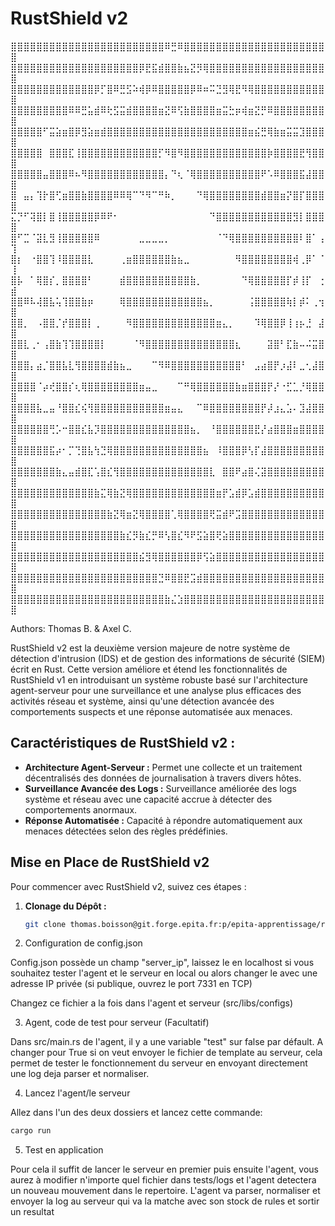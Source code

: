 # RustShield v2


⣿⣿⣿⣿⣿⣿⣿⣿⣿⣿⣿⣿⣿⣿⣿⣿⣿⣿⣿⣿⣿⣿⣿⣿⠿⣛⠿⣿⣿⣿⣿⣿⣿⣿⣿⣿⣿⣿⣿⣿⣿⣿⣿⣿⣿⣿⣿⣿⣿⣿
⣿⣿⣿⣿⣿⣿⣿⣿⣿⣿⣿⣿⣿⣿⣿⣿⣿⣿⣿⣿⡿⣟⣯⣾⣿⣿⣷⣦⣝⡻⢿⣿⣿⣿⣿⣿⣿⣿⣿⣿⣿⣿⣿⣿⣿⣿⣿⣿⣿⣿
⣿⣿⣿⣿⣿⣿⣿⣿⣿⣿⣿⣿⣿⡿⡋⣿⠿⣛⣫⠵⢾⡿⠿⣿⣿⣿⣿⣿⡿⠿⠶⠭⣙⣻⢿⣟⠻⢿⣿⣿⣿⣿⣿⣿⣿⣿⣿⣿⣿⣿
⣿⣿⣿⣿⣿⣿⣿⣿⣿⠿⠿⣛⣥⣾⠿⢗⣫⣭⣾⣿⣿⣿⣿⣶⣝⠿⢫⣷⣿⣿⣿⣿⣶⣭⣓⡶⢾⣶⣝⡛⠿⣿⣿⣿⣿⣿⣿⣿⣿⣿
⣿⣿⣿⣿⣿⠋⣭⣵⣶⣿⡿⣻⣵⣶⣾⣿⣿⣿⣿⣿⣿⣿⣿⣿⣿⣿⣿⣿⣿⣿⣿⣿⣿⣿⣿⣿⣿⣶⣮⣛⢿⣷⣶⣭⣭⣹⣿⣿⣿⣿
⣿⣿⣿⣿⣿⠀⣿⣿⣿⣏⢸⣿⣿⣿⣿⣿⣿⣿⣿⣿⣿⣿⣿⡋⠻⣿⠻⣿⣿⣿⣿⣿⣿⣿⣿⣿⣿⣿⣿⣿⡷⣿⣿⣿⣿⣟⢻⣿⣿⣿
⣿⣿⣿⣿⣿⣤⣿⣿⣿⠿⠦⠻⣿⣿⣿⣿⣿⣿⣿⣿⣿⣿⣿⣿⡄⠙⢆⠈⢿⣿⣿⣿⣿⣿⣿⣿⣿⣿⣿⠟⠡⠿⣿⣿⣿⣯⣼⣿⣿⣿
⣿⠀⣤⡄⢹⡗⣿⢋⣶⣿⣿⣷⣿⣿⣿⣿⠿⠿⢿⠉⠙⠻⠉⠛⠷⡀⠀⠀⠀⠙⢿⣿⣿⣿⣿⣿⣿⣿⣿⣾⣿⣿⣶⡝⣿⡏⣿⣿⣿⣿
⣍⡙⠋⢽⣿⡇⣿⢸⣿⣿⣿⣿⣿⡿⠿⠟⠂⠀⠀⠀⠀⠀⠀⠀⠀⠀⠀⠀⠀⠀⠀⠙⣿⣿⣿⣿⣿⣿⣿⣿⣿⣿⣿⣿⣻⡇⣿⣿⣿⣿
⣿⠋⣉⠈⣽⣇⣻⢸⣿⣿⣿⣿⣿⠿⠀⠀⠀⠀⠀⠀⣀⣀⣀⣀⡀⠀⠀⠀⠀⠀⠀⠀⠈⠙⢿⣿⣿⣿⣿⣿⣿⣿⣿⣿⣿⠇⣿⠁⢠⢹
⣿⡆⠀⠐⣿⣿⢹⠸⣿⣿⣿⣿⣇⠀⠀⠀⠀⢀⣶⣿⣿⣿⣿⣿⣿⣷⣦⣀⠀⠀⠀⠀⠀⠀⠀⠻⣿⣿⣿⣿⣿⣿⣿⣿⢾⢀⡿⠁⠈⢸
⣿⡧⠀⠁⢿⣿⡎⡀⣿⣿⣿⣿⠃⠀⠀⠀⠀⣾⣿⣿⣿⣿⣿⣿⣿⣿⣿⣿⣷⡀⠀⠀⠀⠀⠀⠀⠙⢿⣿⣿⣿⣿⣿⡏⡾⢸⡏⠀⢐⣾
⣿⣿⠿⠧⢼⣿⣧⢥⢹⣿⣿⣷⡶⠀⠀⠀⠀⢿⣿⣿⣿⣿⣿⣿⣿⣿⣿⣿⣿⣿⣦⡀⠀⠀⠀⠀⠀⢨⣿⣿⣿⣿⣿⢷⡇⡾⠅⢀⢲⣿
⣿⣿⡀⠀⠠⣿⣿⡈⡞⣿⣿⣿⡇⢀⠀⠀⠀⠀⠻⣿⣿⣿⣿⣿⣿⣿⣿⣿⣿⣿⣿⣿⣶⣄⡀⠀⠀⠀⠹⢿⣿⣿⡿⢸⢰⡦⣘⠀⣼⣿
⣿⣿⣇⢀⠂⢠⣿⣷⢹⢹⣿⣿⣿⣿⡇⠀⠀⠀⠀⠈⠻⣿⣿⣿⣿⣿⣿⣿⣿⣿⣿⣿⣿⣿⣿⣆⠀⠀⠀⠀⣽⣿⠃⣏⣷⠤⠬⣭⣿⣿
⣿⣿⣿⡄⣴⡈⣿⣿⣧⣇⢻⣿⣿⣿⣿⣾⣷⣦⣀⠀⠀⠀⠉⠻⠿⣿⣿⣿⣿⣿⣿⣿⣿⣿⣿⣿⠃⠀⣠⣴⣿⡟⡰⣼⠇⣀⢂⣼⣿⣿
⣿⣿⣿⣿⠈⡴⢞⣿⣿⡎⢆⢿⣿⣿⣿⣿⣿⣿⣿⣿⣶⣤⣀⠀⠀⠀⠉⠛⢿⣿⣿⣿⣿⣿⣿⣷⣶⣿⣿⣿⡟⡜⠐⣋⣁⡘⢿⣿⣿⣿
⣿⣿⣿⣿⣧⣀⣤⠘⣿⣿⣎⢮⢻⣿⣿⣿⣿⣿⣿⣿⣿⣿⣿⣿⣶⣤⣄⠀⠀⠉⠿⣿⣿⣿⣿⣿⣿⣿⣿⡟⡼⣰⣄⣡⠄⣹⣼⣿⣿⣿
⣿⣿⣿⣿⣿⣿⢛⡡⠒⣿⣿⣎⣧⡹⣿⣿⣿⣿⣿⣿⣿⣿⣿⣿⣿⣿⣿⣿⣦⡀⠀⠘⣿⣿⣿⣿⣿⣿⣟⡜⣴⣿⣿⣿⣶⣿⣿⣿⣿⣿
⣿⣿⣿⣿⣿⣿⣯⡴⠂⡉⢙⣿⣧⢳⣙⢿⣿⣿⣿⣿⣿⣿⣿⣿⣿⣿⣿⣿⣿⣿⣦⠀⠸⣿⣿⣿⡿⢣⡏⣼⣿⣿⣿⣿⣿⣿⣿⣿⣿⣿
⣿⣿⣿⣿⣿⣿⣿⣷⣄⣤⣾⣿⣏⢡⣿⣎⢻⣿⣿⣿⣿⣿⣿⣿⣿⣿⣿⣿⣿⣿⣿⣇⠀⣿⣿⠟⣴⣿⢌⣽⣿⣿⣿⣿⣿⣿⣿⣿⣿⣿
⣿⣿⣿⣿⣿⣿⣿⣿⣿⣿⣿⣿⣿⣷⣍⢿⣷⣝⢿⣿⣿⣿⣿⣿⣿⣿⣿⣿⣿⣿⣿⣿⣶⡟⣡⣾⡿⣡⣾⣿⣿⣿⣿⣿⣿⣿⣿⣿⣿⣿
⣿⣿⣿⣿⣿⣿⣿⣿⣿⣿⣿⣿⣿⣿⣿⣷⣝⢿⣶⣝⢿⣿⣿⣿⣿⢁⢿⣿⣿⣿⣿⢟⣭⣾⠟⣩⣿⣿⣿⣿⣿⣿⣿⣿⣿⣿⣿⣿⣿⣿
⣿⣿⣿⣿⣿⣿⣿⣿⣿⣿⣿⣿⣿⣿⣿⣿⣿⣷⣎⡻⣷⣎⡛⠿⢣⣿⣎⠻⠟⣫⣵⣿⢟⣵⣿⣿⣿⣿⣿⣿⣿⣿⣿⣿⣿⣿⣿⣿⣿⣿
⣿⣿⣿⣿⣿⣿⣿⣿⣿⣿⣿⣿⣿⣿⣿⣿⣿⣿⣿⣿⣮⣻⢿⣿⣿⣿⣿⣿⣿⡿⢫⣵⣿⣿⣿⣿⣿⣿⣿⣿⣿⣿⣿⣿⣿⣿⣿⣿⣿⣿
⣿⣿⣿⣿⣿⣿⣿⣿⣿⣿⣿⣿⣿⣿⣿⣿⣿⣿⣿⣿⣿⣿⣿⣙⠿⣿⣿⣟⣩⣾⣿⣿⣿⣿⣿⣿⣿⣿⣿⣿⣿⣿⣿⣿⣿⣿⣿⣿⣿⣿
⣿⣿⣿⣿⣿⣿⣿⣿⣿⣿⣿⣿⣿⣿⣿⣿⣿⣿⣿⣿⣿⣿⣿⣿⣷⣌⣱⣿⣿⣿⣿⣿⣿⣿⣿⣿⣿⣿⣿⣿⣿⣿⣿⣿⣿⣿⣿⣿⣿⣿

Authors: Thomas B. & Axel C.

RustShield v2 est la deuxième version majeure de notre système de détection d'intrusion (IDS) et de gestion des informations de sécurité (SIEM) écrit en Rust. Cette version améliore et étend les fonctionnalités de RustShield v1 en introduisant un système robuste basé sur l'architecture agent-serveur pour une surveillance et une analyse plus efficaces des activités réseau et système, ainsi qu'une détection avancée des comportements suspects et une réponse automatisée aux menaces.

## Caractéristiques de RustShield v2 :

- **Architecture Agent-Serveur :** Permet une collecte et un traitement décentralisés des données de journalisation à travers divers hôtes.
- **Surveillance Avancée des Logs :** Surveillance améliorée des logs système et réseau avec une capacité accrue à détecter des comportements anormaux.
- **Réponse Automatisée :** Capacité à répondre automatiquement aux menaces détectées selon des règles prédéfinies.

## Mise en Place de RustShield v2

Pour commencer avec RustShield v2, suivez ces étapes :

1. **Clonage du Dépôt :**
   ```bash
   git clone thomas.boisson@git.forge.epita.fr:p/epita-apprentissage/rustorrent-apping-2025/epita-apprentissage-rustorrent-apping-2025-secmyd1k.git

2. Configuration de config.json

Config.json possède un champ "server_ip", laissez le en localhost si vous souhaitez tester l'agent et le serveur en local ou alors changer le avec une
adresse IP privée (si publique, ouvrez le port 7331 en TCP)

Changez ce fichier a la fois dans l'agent et serveur (src/libs/configs)

3. Agent, code de test pour serveur (Facultatif)

Dans src/main.rs de l'agent, il y a une variable "test" sur false par défault.
A changer pour True si on veut envoyer le fichier de template au serveur, 
cela permet de tester le fonctionnement du serveur en envoyant directement une log deja parser et normaliser.

4. Lancez l'agent/le serveur

Allez dans l'un des deux dossiers et lancez cette commande:
   ```bash
   cargo run
```
5. Test en application

Pour cela il suffit de lancer le serveur en premier puis ensuite l'agent, vous aurez à modifier n'importe quel
fichier dans tests/logs et l'agent detectera un nouveau mouvement dans le repertoire.
L'agent va parser, normaliser et envoyer la log au serveur qui va la matche avec son stock de rules et sortir un resultat

